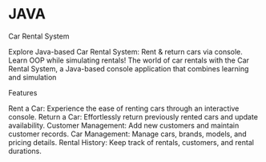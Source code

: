 # JAVA

Car Rental System

Explore Java-based Car Rental System: Rent &amp; return cars via console. Learn OOP while simulating rentals!
The world of car rentals with the Car Rental System, a Java-based console application that combines learning and simulation

Features

Rent a Car: 
  Experience the ease of renting cars through an interactive console. Return a Car: Effortlessly return previously rented cars and update availability. Customer Management: Add new customers and maintain customer records. Car Management: Manage cars, brands, models, and pricing details. Rental History: Keep track of rentals, customers, and rental durations.



